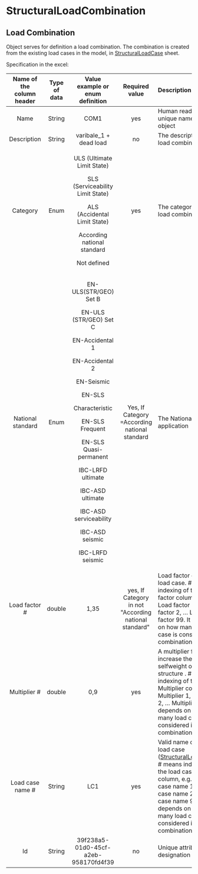 # StructuralLoadCombination

## Load Combination

Object serves for definition a load combination. The combination is created from the existing load cases in the model, in [StructuralLoadCase](structuralloadcase.md#load-case) sheet.

Specification in the excel:

<table>
  <thead>
    <tr>
      <th style="text-align:center">Name of the column header</th>
      <th style="text-align:center">Type of data</th>
      <th style="text-align:center">Value example or enum definition</th>
      <th style="text-align:center">Required value</th>
      <th style="text-align:left">Description</th>
    </tr>
  </thead>
  <tbody>
    <tr>
      <td style="text-align:center">Name</td>
      <td style="text-align:center">String</td>
      <td style="text-align:center">COM1</td>
      <td style="text-align:center">yes</td>
      <td style="text-align:left">Human readable unique name of the object</td>
    </tr>
    <tr>
      <td style="text-align:center">Description</td>
      <td style="text-align:center">String</td>
      <td style="text-align:center">varibale_1 + dead load</td>
      <td style="text-align:center">no</td>
      <td style="text-align:left">The description of the load combination</td>
    </tr>
    <tr>
      <td style="text-align:center">Category</td>
      <td style="text-align:center">Enum</td>
      <td style="text-align:center">
        <p>ULS (Ultimate Limit State)</p>
        <p></p>
        <p>SLS (Serviceability Limit State)</p>
        <p></p>
        <p>ALS (Accidental Limit State)</p>
        <p></p>
        <p>According national standard</p>
        <p></p>
        <p>Not defined</p>
      </td>
      <td style="text-align:center">yes</td>
      <td style="text-align:left">The category of the load combination</td>
    </tr>
    <tr>
      <td style="text-align:center">National standard</td>
      <td style="text-align:center">Enum</td>
      <td style="text-align:center">
        <p>EN-ULS(STR/GEO) Set B</p>
        <p></p>
        <p>EN-ULS (STR/GEO) Set C</p>
        <p></p>
        <p>EN-Accidental 1</p>
        <p></p>
        <p>EN-Accidental 2</p>
        <p></p>
        <p>EN-Seismic</p>
        <p></p>
        <p>EN-SLS</p>
        <p></p>
        <p>Characteristic</p>
        <p></p>
        <p>EN-SLS Frequent</p>
        <p></p>
        <p>EN-SLS Quasi-permanent</p>
        <p></p>
        <p>IBC-LRFD ultimate</p>
        <p></p>
        <p>IBC-ASD ultimate</p>
        <p></p>
        <p>IBC-ASD serviceability</p>
        <p></p>
        <p>IBC-ASD seismic</p>
        <p></p>
        <p>IBC-LRFD seismic</p>
      </td>
      <td style="text-align:center">Yes, If Category =According national standard</td>
      <td style="text-align:left">The National code application</td>
    </tr>
    <tr>
      <td style="text-align:center">Load factor #</td>
      <td style="text-align:center">double</td>
      <td style="text-align:center">1,35</td>
      <td style="text-align:center">yes, If Category in not &quot;According national standard&quot;</td>
      <td
      style="text-align:left">Load factor of the load case. # means indexing of the Load factor column,
        e.g. Load factor 1, Load factor 2, &#x2026; Load factor 99. It depends
        on how many load case is considered in combination.</td>
    </tr>
    <tr>
      <td style="text-align:center">Multiplier #</td>
      <td style="text-align:center">double</td>
      <td style="text-align:center">0,9</td>
      <td style="text-align:center">yes</td>
      <td style="text-align:left">A multiplier for e.g. increase the selfweight of the structure . # means
        indexing of the Multiplier column, e.g. Multiplier 1, Multiplier 2, &#x2026;
        Multiplier 99. It depends on how many load case is considered in combination.</td>
    </tr>
    <tr>
      <td style="text-align:center">Load case name #</td>
      <td style="text-align:center">String</td>
      <td style="text-align:center">LC1</td>
      <td style="text-align:center">yes</td>
      <td style="text-align:left">Valid name of the load case (<a href="structuralloadcase.md#load-case">StructuralLoadCase</a>).
        # means indexing of the load case name column, e.g. Load case name 1, Load
        case name 2, &#x2026; load case name 99. It depends on how many load case
        is considered in combination.</td>
    </tr>
    <tr>
      <td style="text-align:center">Id</td>
      <td style="text-align:center">String</td>
      <td style="text-align:center">39f238a5-01d0-45cf-a2eb-958170fd4f39</td>
      <td style="text-align:center">no</td>
      <td style="text-align:left">Unique attribute designation</td>
    </tr>
  </tbody>
</table>

